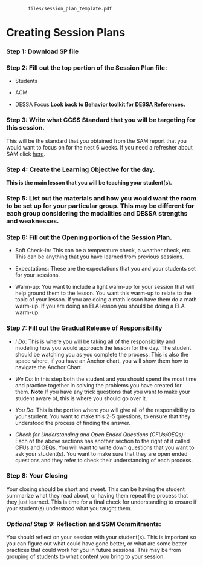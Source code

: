 ```pdf
		files/session_plan_template.pdf
```

# Creating Session Plans

### Step 1: Download SP file

### Step 2: Fill out the top portion of the Session Plan file:
- Students

- ACM

- DESSA Focus **Look back to Behavior toolkit for [DESSA](dessa.md) References.**

### Step 3: Write what CCSS Standard that you will be targeting for this session. 

This will be the standard that you obtained from the SAM report that you would want to focus on for the nest 6 weeks. If you need a refresher about SAM click [here](sam.md).

### Step 4: Create the Learning Objective for the day. 

**This is the main lesson that you will be teaching your student(s).** 

### Step 5: List out the materials and how you would want the room to be set up for your particular group. This may be different for each group considering the modalities and DESSA strengths and weaknesses.

### Step 6: Fill out the Opening portion of the Session Plan. 
- Soft Check-in: This can be a temperature check, a weather check, etc. This can be anything that you have learned from previous sessions.
	
- Expectations: These are the expectations that you and your students set for your sessions. 

- Warm-up: You want to include a light warm-up for your session that will help ground them to the lesson. You want this warm-up to relate to the topic of your lesson. If you are doing a math lesson have them do a math warm-up. If you are doing an ELA lesson you should be doing a ELA warm-up.

### Step 7: Fill out the Gradual Release of Responsibility
	
- *I Do*: This is where you will be taking all of the responsibility and modeling how you would approach the lesson for the day. The student should be watching you as you complete the process. This is also the space where, if you have an Anchor chart, you will show them how to navigate the Anchor Chart.

- *We Do*: In this step both the student and you should spend the most time and practice together in solving the problems you have created for them. **Note** If you have any trick questions that you want to make your student aware of, this is where you should go over it. 

- *You Do*: This is the portion where you will give all of the responsibility to your student. You want to make this 2-5 questions, to ensure that they understood the process of finding the answer.

- *Check for Understanding and Open Ended Questions* _(CFUs/OEQs)_: Each of the above sections has another section to the right of it called CFUs and OEQs. You will want to write down questions that you want to ask your student(s). You want to make sure that they are open ended questions and they refer to check their understanding of each process. 

### Step 8: Your Closing

Your closing should be short and sweet. This can be having the student summarize what they read about, or having them repeat the process that they just learned. This is time for a final check for understanding to ensure if your student(s) understood what you taught them.

### _Optional_ Step 9: Reflection and SSM Commitments:

You should reflect on your session with your student(s). This is important so you can figure out what could have gone better, or what are some better practices that could work for you in future sessions. This may be from grouping of students to what content you bring to your session. 
